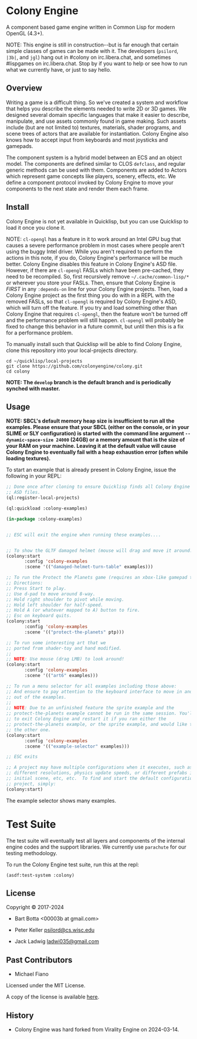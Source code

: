 # Colony Engine

A component based game engine written in Common Lisp for modern OpenGL (4.3+).

NOTE: This engine is still in construction--but is far enough that certain
simple classes of games can be made with it.  The developers (`psilord`,
`|3b|`, and `jgl`) hang out in #colony on irc.libera.chat, and sometimes
#lispgames on irc.libera.chat. Stop by if you want to help or see how to run
what we currently have, or just to say hello.

## Overview

Writing a game is a difficult thing. So we've created a system and workflow
that helps you describe the elements needed to write 2D or 3D games. We
designed several domain specific languages that make it easier to describe,
manipulate, and use assets commonly found in game making. Such assets include
(but are not limited to) textures, materials, shader programs, and scene trees
of actors that are available for instantiation. Colony Engine also knows how
to accept input from keyboards and most joysticks and gamepads.

The component system is a hybrid model between an ECS and an object model. The
components are defined similar to CLOS `defclass`, and regular generic methods
can be used with them. Components are added to Actors which represent game
concepts like players, scenery, effects, etc. We define a component protocol
invoked by Colony Engine to move your components to the next state and render
them each frame.

## Install

Colony Engine is not yet available in Quicklisp, but you can use Quicklisp to
load it once you clone it.

NOTE: `cl-opengl` has a feature in it to work around an Intel GPU bug that
causes a severe performance problem in most cases where people aren't using the
buggy Intel driver. While you aren't required to perform the actions in this
note, if you do, Colony Engine's performance will be much better. Colony Engine
disables this feature in Colony Engine's ASD file.  However, if there are
`cl-opengl` FASLs which have been pre-cached, they need to be recompiled. So,
first recursively remove `~/.cache/common-lisp/*` or wherever you store your
FASLs.  Then, ensure that Colony Engine is _FIRST_ in any `:depends-on` line
for your Colony Engine projects. Then, load a Colony Engine project as the
first thing you do with in a REPL with the removed FASLs, so that `cl-opengl`
is required by Colony Engine's ASD, which will turn off the feature.  If you
try and load something other than Colony Engine that requires `cl-opengl`, then
the feature won't be turned off and the performance problem will still happen.
`cl-opengl` will probably be fixed to change this behavior in a future commit,
but until then this is a fix for a performance problem.

To manually install such that Quicklisp will be able to find
Colony Engine, clone this repository into your local-projects directory.

```
cd ~/quicklisp/local-projects
git clone https://github.com/colonyengine/colony.git
cd colony
```

**NOTE: The `develop` branch is the default branch and is periodically synched with master.**

## Usage

**NOTE: SBCL's default memory heap size is insufficient to run all the
examples. Please ensure that your SBCL (either on the console, or in your SLIME
or SLY configuration) is started with the command line argument
`--dynamic-space-size 24000` (24GB) or a memory amount that is the size of your
RAM on your machine. Leaving it at the default value will cause Colony Engine
to eventually fail with a heap exhaustion error (often while loading
textures).**

To start an example that is already present in Colony Engine, issue the
following in your REPL:

```lisp
;; Done once after cloning to ensure Quicklisp finds all Colony Engine
;; ASD files.
(ql:register-local-projects)

(ql:quickload :colony-examples)

(in-package :colony-examples)


;; ESC will exit the engine when running these examples....


;; To show the GLTF damaged helmet (mouse will drag and move it around.)
(colony:start
       :config 'colony-examples
       :scene '(("damaged-helmet-turn-table" examples)))

;; To run the Protect the Planets game (requires an xbox-like gamepad to play)
;; Directions:
;; Press Start to play.
;; Use d-pad to move around 8-way.
;; Hold right shoulder to pivot while moving.
;; Hold left shoulder for half-speed.
;; Hold A (or whatever mapped to A) button to fire.
;; Esc on keyboard quits.
(colony:start
       :config 'colony-examples
       :scene '(("protect-the-planets" ptp)))

;; To run some interesting art that we
;; ported from shader-toy and hand modified.
;;
;; NOTE: Use mouse (drag LMB) to look around!
(colony:start
       :config 'colony-examples
       :scene '(("art6" examples)))

;; To run a menu selector for all examples including those above:
;; And ensure to pay attention to the keyboard interface to move in and
;; out of the examples.
;;
;; NOTE: Due to an unfinished feature the sprite example and the
;; protect-the-planets example cannot be run in the same session. You'll have
;; to exit Colony Engine and restart it if you ran either the
;; protect-the-planets example, or the sprite example, and would like to run
;; the other one.
(colony:start
       :config 'colony-examples
       :scene '(("example-selector" examples)))

;; ESC exits

;; A project may have multiple configurations when it executes, such as
;; different resolutions, physics update speeds, or different prefabs in the
;; initial scene, etc, etc.  To find and start the default configuration for a
;; project, simply:
(colony:start)

```

The example selector shows many examples.

# Test Suite

The test suite will eventually test all layers and components of the internal
engine codes and the support libraries. We currently use `parachute` for our
testing methodology.

To run the Colony Engine test suite, run this at the repl:
```
(asdf:test-system :colony)
```


## License

Copyright © 2017-2024

* Bart Botta <00003b at gmail.com>

* Peter Keller <psilord@cs.wisc.edu>

* Jack Ladwig <ladwi035@gmail.com>

## Past Contributors

* Michael Fiano

Licensed under the MIT License.

A copy of the license is available [here](LICENSE).

## History

* Colony Engine was hard forked from Virality Engine on 2024-03-14.
